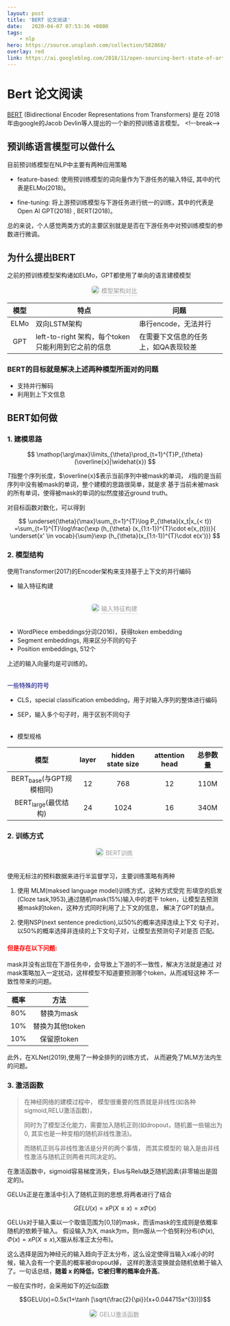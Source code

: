 ```yaml
---
layout: post
title: 'BERT 论文阅读'
date:   2020-04-07 07:53:36 +0800
tags:
    - nlp
hero: https://source.unsplash.com/collection/582860/
overlay: red
link: https://ai.googleblog.com/2018/11/open-sourcing-bert-state-of-art-pre.html
---
```

<!--enable mathjax-->
<head>
    <script src="https://cdn.mathjax.org/mathjax/latest/MathJax.js?config=TeX-AMS-MML_HTMLorMML" type="text/javascript"></script>
    <script type="text/x-mathjax-config">
        MathJax.Hub.Config({
            tex2jax: {
            skipTags: ['script', 'noscript', 'style', 'textarea', 'pre'],
            inlineMath: [['$','$']]
            }
        });
    </script>
</head>

# Bert 论文阅读

[BERT](https://arxiv.org/abs/1810.04805)
(Bidirectional Encoder Representations from Transformers) 是在
2018年由google的Jacob Devlin等人提出的一个新的预训练语言模型。
<!–-break-–>

## 预训练语言模型可以做什么
目前预训练模型在NLP中主要有两种应用策略

- feature-based: 使用预训练模型的词向量作为下游任务的输入特征,
其中的代表是ELMo(2018)。

- fine-tuning: 将上游预训练模型与下游任务进行统一的训练，其中的代表是Open AI GPT(2018)
, BERT(2018)。

总的来说，个人感觉两类方式的主要区别就是是否在下游任务中对预训练模型的参数进行微调。

## 为什么提出BERT
之前的预训练模型架构诸如ELMo，GPT都使用了单向的语言建模模型

<center>
    <img style="border-radius: 0.3125em;
    box-shadow: 0 2px 4px 0 rgba(34,36,38,.12),0 2px 10px 0 rgba(34,36,38,.08);" 
    src="2020-04-07-BERT/BERT-GPT-ELMo.png">
    <div style="color:orange; border-bottom: 1px solid #d9d9d9;
    display: inline-block;
    color: #999999;
    padding: 2px;">模型架构对比</div>
</center>

模型|特点|问题
:---:|---|---
ELMo|双向LSTM架构|串行encode，无法并行
GPT|left-to-right 架构，每个token只能利用到它之前的信息|在需要下文信息的任务上，如QA表现较差

### BERT的目标就是解决上述两种模型所面对的问题
- 支持并行解码
- 利用到上下文信息

## BERT如何做
### 1. 建模思路

$$
\mathop{\arg\max}\limits_{\theta}\prod_{t=1}^{T}P_{\theta}(\overline{x}|\widehat{x})
$$
    
$T$指整个序列长度，$\overline{x}$表示当前序列中被mask的单词，
$\widehat{x}$指的是当前序列中没有被mask的单词，整个建模的思路很简单，就是求
基于当前未被mask的所有单词，使得被mask的单词的似然度接近ground truth。

对目标函数对数化，可以得到

$$
\underset{\theta}{\max}\sum_{t=1}^{T}\log P_{\theta}(x_t|x_{< t})
=\sum_{t=1}^{T}\log\frac{\exp (h_{\theta}
(x_{1:t-1})^{T}\cdot e(x_{t}))}{
\underset{x' \in vocab}{\sum}\exp
(h_{\theta}(x_{1:t-1})^{T}\cdot e(x'))}
$$

### 2. 模型结构

使用Transformer(2017)的Encoder架构来支持基于上下文的并行编码

- 输入特征构建<br><br>

<center>
    <img style="border-radius: 0.3125em;
    box-shadow: 0 2px 4px 0 rgba(34,36,38,.12),0 2px 10px 0 rgba(34,36,38,.08);" 
    src="2020-04-07-BERT/BERT-input.png">
    <div style="color:orange; border-bottom: 1px solid #d9d9d9;
    display: inline-block;
    color: #999;
    padding: 2px;">输入特征构建</div>
    <br><br>
</center>

- WordPiece embeddings分词(2016)，获得token embedding
- Segment embeddings, 用来区分不同的句子
- Position embeddings, 512个
    
上述的输入向量均是可训练的。<br><br>

<span style="color:navy;">一些特殊的符号</span>
- CLS，special classification embedding，用于对输入序列的整体进行编码
- SEP，输入多个句子时，用于区别不同句子<br><br>



- 模型规格

模型|layer|hidden state size|attention head|总参数量
:---:|:---:|:---:|:---:|:---:
BERT<sub>base</sub>(与GPT规模相同)|12|768|12|110M
BERT<sub>large</sub>(最优结构)|24|1024|16|340M

### 2. 训练方式
    
<center>
    <img style="border-radius: 0.3125em;
    box-shadow: 0 2px 4px 0 rgba(34,36,38,.12),0 2px 10px 0 rgba(34,36,38,.08);" 
    src="2020-04-07-BERT/BERT-train.png">
    <div style="color:orange; border-bottom: 1px solid #d9d9d9;
    display: inline-block;
    color: #999;
    padding: 2px;">BERT训练</div>
    <br><br>
</center>

使用无标注的预料数据来进行半监督学习，主要训练策略有两种
1. 使用 MLM(maksed language model)训练方式，这种方式受完
形填空的启发(Cloze task,1953),通过随机mask(15%)输入中的若干
token，让模型去预测被mask的token，这种方式同时利用了上下文的信息，
解决了GPT的缺点。

2. 使用NSP(next sentence prediction),以50%的概率选择连续上下文
句子对，以50%的概率选择非连续的上下文句子对，让模型去预测句子对是否
匹配。
    
#### <span style="color:red;">但是存在以下问题:</span><br>
mask并没有出现在下游任务中，会导致上下游的不一致性，解决方法就是通过
对mask策略加入一定扰动，这样模型不知道要预测哪个token，从而减轻这种
不一致性带来的问题。

概率|方法
:---:|:---:
80%|替换为mask
10%|替换为其他token
10%|保留原token

此外，在XLNet(2019),使用了一种全排列的训练方式，
从而避免了MLM方法内生的问题。


### 3. 激活函数
> 在神经网络的建模过程中，
> 模型很重要的性质就是非线性(如各种sigmoid,RELU激活函数)，
>
> 同时为了模型泛化能力，需要加入随机正则(如dropout，随机置一些输出为0,
> 其实也是一种变相的随机非线性激活)。
> 
> 而随机正则与非线性激活是分开的两个事情， 而其实模型的
> 输入是由非线性激活与随机正则两者共同决定的。


在激活函数中，sigmoid容易梯度消失，Elus与Relu缺乏随机因素(非零输出是固定的)。

GELUs正是在激活中引入了随机正则的思想,将两者进行了结合

$$GELU(x)= xP(X\leqslant x)=x\Phi (x)$$

GELUs对于输入乘以一个取值范围为\[0,1\]的mask，而该mask的生成则是依概率随机的依赖于输入。
假设输入为X, mask为m，则m服从一个伯努利分布($\Phi (x),\Phi (x)=xP(X\leqslant x)$,X服从标准正太分布)。

这么选择是因为神经元的输入趋向于正太分布，这么设定使得当输入x减小的时候，输入会有一个更高的概率被dropout掉，
这样的激活变换就会随机依赖于输入了。一句话总结，**随着 x 的降低，它被归零的概率会升高**。

一般在实作时，会采用如下的近似函数

$$GELU(x)=0.5x(1+\tanh [\sqrt{\frac{2}{\pi}}(x+0.044715x^{3})])$$

<center>
    <img style="border-radius: 0.3125em;
    box-shadow: 0 2px 4px 0 rgba(34,36,38,.12),0 2px 10px 0 rgba(34,36,38,.08);" 
    src="2020-04-07-BERT/GELU.png">
    <div style="color:orange;
    display: inline-block;
    color: #999;
    padding: 2px;">GELU激活函数</div>
</center>

